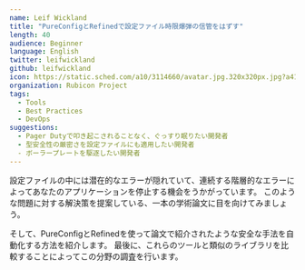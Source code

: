 ```yaml
---
name: Leif Wickland
title: "PureConfigとRefinedで設定ファイル時限爆弾の信管をはずす"
length: 40
audience: Beginner
language: English
twitter: leifwickland
github: leifwickland
icon: https://static.sched.com/a10/3114660/avatar.jpg.320x320px.jpg?a41
organization: Rubicon Project
tags:
  - Tools
  - Best Practices
  - DevOps
suggestions:
  - Pager Dutyで叩き起こされることなく、ぐっすり眠りたい開発者
  - 型安全性の厳密さを設定ファイルにも適用したい開発者
  - ボーラープレートを駆逐したい開発者
---
```

設定ファイルの中には潜在的なエラーが隠れていて、連続する階層的なエラーによってあなたのアプリケーションを停止する機会をうかがっています。
このような問題に対する解決策を提案している、一本の学術論文に目を向けてみましょう。

そして、PureConfigとRefinedを使って論文で紹介されたような安全な手法を自動化する方法を紹介します。
最後に、これらのツールと類似のライブラリを比較することによってこの分野の調査を行います。
